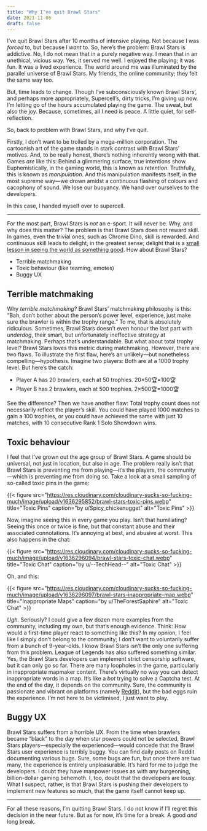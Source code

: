 ```yaml
---
title: "Why I’ve quit Brawl Stars"
date: 2021-11-06
draft: false
---
```


<style>
	@media (prefers-color-scheme: dark) {
		body{
			background-repeat: no-repeat;
			background-image: radial-gradient(50% 50% at top center,rgba(0,0,0,.66),#0C252F),url(https://res.cloudinary.com/cloudinary-sucks-so-fucking-much/image/upload/v1636295609/brawl-stars-featured-image.avif);
		}

		main#content h1 {
			background-image: none;
			-webkit-text-fill-color: white;
		}
	}
</style>


I’ve quit Brawl Stars after 10 months of intensive playing. Not because I was _forced_ to, but because I _want_ to. So, here’s the problem: Brawl Stars is addictive. No, I do not mean that in a purely negative way. I mean that in an unethical, vicious way. Yes, it served me well. I enjoyed the playing; it was fun. It was a lived experience. The world around me was illuminated by the parallel universe of Brawl Stars. My friends, the online community; they felt the same way too.

But, time leads to change. Though I’ve subconsciously known Brawl Stars’, and perhaps more appropriately, Supercell’s, dirty tricks, I’m giving up now. I’m letting go of the hours accumulated playing the game. The sweat, but also the joy. Because, sometimes, all I need is peace. A little quiet, for self-reflection.

So, back to problem with Brawl Stars, and why I’ve quit.

Firstly, I don’t want to be trolled by a mega-million corporation. The cartoonish art of the game stands in stark contrast with Brawl Stars’ motives. And, to be really honest, there’s nothing inherently wrong with that. Games _are_ like this: Behind a glimmering surface, true intentions show. Euphemistically, in the gaming world, this is known as _retention_. Truthfully, this is known as _manipulation_. And this manipulation manifests itself, in the most supreme way—we drown amidst a continuous flashing of colours and cacophony of sound. We lose our buoyancy. We hand over ourselves to the developers.

In this case, I handed myself over to supercell.

<hr>

For the most part, Brawl Stars is _not_ an e-sport. It will never be. Why, and why does this matter? The problem is that Brawl Stars does not reward skill. In games, even the trivial ones, such as Chrome Dino, skill is rewarded. And continuous skill leads to delight, in the greatest sense; delight that is a [small lesson in seeing the world as something good](https://frankchimero.com/blog/2010/big-ideas/#:~:text=to%20delight%20someone%20is%20to%20give%20a%20small%20lesson%20in%20how%20to%20see%20the%20world%20as%20something%20good). How about Brawl Stars?

- Terrible matchmaking
- Toxic behaviour (like teaming, emotes)
- Buggy <smcp>UX</smcp>

## Terrible matchmaking

Why _terrible matchmaking_? Brawl Stars’ matchmaking philosophy is this: “Bah, don’t bother about the person’s power level, experience, just make sure the brawler is within the trophy range.” To me, that is absolutely ridiculous. Sometimes, Brawl Stars doesn’t even honour the last part with _underdog_, their smart, but unfortunately ineffective strategy at matchmaking. Perhaps that’s understandable. But what about total trophy level? Brawl Stars loves this metric during matchmaking. However, there are two flaws. To illustrate the first flaw, here’s an unlikely—but nonetheless compelling—hypothesis. Imagine two players: Both are at a 1000 trophy level. But here’s the catch:

- <smcp>Player A</smcp> has 20 brawlers, each at 50 trophies. 20×50🏆=100🏆
- <smcp>Player B</smcp> has 2 brawlers, each at 500 trophies. 2×500🏆=1000🏆

See the difference? Then we have another flaw: Total trophy count does not necessarily reflect the player’s skill. You could have played 1000 matches to gain a 100 trophies, or you could have achieved the same with just 10 matches, with 10 consecutive Rank 1 Solo Showdown wins.

## Toxic behaviour

I feel that I’ve grown out the age group of Brawl Stars. A game should be universal, not just in location, but also in age. The problem really isn’t that Brawl Stars is preventing me from playing—it’s the players, the community—which is preventing me from doing so. Take a look at a small sampling of so-called toxic pins in the game:

{{< figure src="https://res.cloudinary.com/cloudinary-sucks-so-fucking-much/image/upload/v1636295852/brawl-stars-toxic-pins.webp" title="Toxic Pins" caption="by u/Spicy_chickenugget" alt="Toxic Pins" >}}

Now, imagine seeing this in every game you play. Isn’t that humiliating? Seeing this once or twice is fine, but that constant abuse and their associated connotations. It’s annoying at best, and abusive at worst. This also happens in the chat:

{{< figure src="https://res.cloudinary.com/cloudinary-sucks-so-fucking-much/image/upload/v1636296094/brawl-stars-toxic-chat.webp" title="Toxic Chat" caption="by u/--TechHead--" alt="Toxic Chat" >}}

Oh, and this:

{{< figure src="https://res.cloudinary.com/cloudinary-sucks-so-fucking-much/image/upload/v1636296097/brawl-stars-inappropriate-map.webp" title="Inappropriate Maps" caption="by u/TheForestSaphire" alt="Toxic Chat" >}}

_Ugh._ Seriously? I could give a few dozen more examples from the community, including my own, but that’s enough evidence. Think: How would a first-time player react to something like this? In my opnion, I feel like I simply don’t belong to the community; I don’t want to voluntarily suffer from a bunch of 9-year-olds. I know Brawl Stars isn’t the only one suffering from this problem. League of Legends has also suffered something similar. Yes, the Brawl Stars developers can implement strict censorship software, but it can only go so far. There are many loopholes in the game, particularly in inappropriate mapmaker content. There’s virtually no way you can detect inappropriate words in a map. It’s like a _bot_ trying to solve a <smcp>Captcha</smcp> test. At the end of the day, it depends on the community. Sure, the community is passionate and vibrant on platforms (namely [Reddit](https://reddit.com/r/brawlstars)), but the bad eggs ruin the experience. I’m not here to be victimised, I just want to play.

## Buggy UX

Brawl Stars suffers from a horrible <smcp>UX</smcp>.  From the time when brawlers became “black” to the day when star powers could not be selected, Brawl Stars players—especially the experienced—would concede that the Brawl Stars user experience is terribly buggy. You can find daily posts on Reddit documenting various bugs. Sure, some bugs are fun, but once there are two many, the experience is entirely unpleasurable. It’s hard for me to judge the developers. I doubt they have manpower issues as with any burgeoning, billion-dollar gaming behemoth. I, too, doubt that the developers are lousy. What I suspect, rather, is that Brawl Stars is pushing their developers to implement new features so much, that the game itself cannot keep up.

<hr>

For all these reasons, I’m quitting Brawl Stars. I do not know if I’ll regret this decision in the near future. But as for now, it’s time for a break. A good *and* long break.

